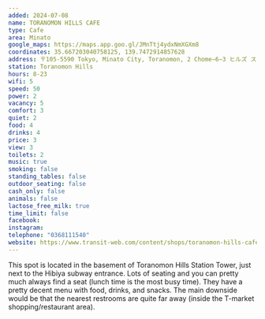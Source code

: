 ```yaml
---
added: 2024-07-08
name: TORANOMON HILLS CAFE
type: Cafe
area: Minato
google_maps: https://maps.app.goo.gl/JMnTtj4ydxNmXGXm8
coordinates: 35.667203040758125, 139.7472914857628
address: 〒105-5590 Tokyo, Minato City, Toranomon, 2 Chome−6−3 ヒルズ ステーションタワ 地下2階
station: Toranomon Hills
hours: 8-23
wifi: 5
speed: 50
power: 2
vacancy: 5
comfort: 3
quiet: 2
food: 4
drinks: 4
price: 3
view: 3
toilets: 2
music: true
smoking: false
standing_tables: false
outdoor_seating: false
cash_only: false
animals: false
lactose_free_milk: true
time_limit: false
facebook: 
instagram: 
telephone: "0368111540"
website: https://www.transit-web.com/content/shops/toranomon-hills-cafe/
---
```


This spot is located in the basement of Toranomon Hills Station Tower, just next to the Hibiya subway entrance. Lots of seating and you can pretty much always find a seat (lunch time is the most busy time). They have a pretty decent menu with food, drinks, and snacks. The main downside would be that the nearest restrooms are quite far away (inside the T-market shopping/restaurant area).
